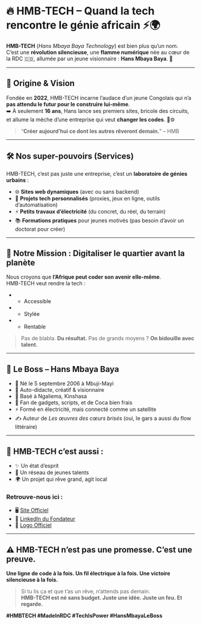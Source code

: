 # 🔥 HMB-TECH – Quand la tech rencontre le génie africain ⚡🌍

**HMB-TECH** (*Hans Mbaya Baya Technology*) est bien plus qu’un nom.  
C’est une **révolution silencieuse**, une **flamme numérique** née au cœur de la RDC 🇨🇩, allumée par un jeune visionnaire : **Hans Mbaya Baya**. 🚀

---

## 📜 Origine & Vision

Fondée en **2022**, HMB-TECH incarne l’audace d’un jeune Congolais qui n’a **pas attendu le futur pour le construire lui-même**.  
➡️ À seulement **16 ans**, Hans lance ses premiers sites, bricole des circuits, et allume la mèche d’une entreprise qui veut **changer les codes**. 🧠⚙️

> “**Créer aujourd’hui ce dont les autres rêveront demain.**” – HMB

---

## 🛠️ Nos super-pouvoirs (Services)

HMB-TECH, c’est pas juste une entreprise, c’est un **laboratoire de génies urbains** :

- 🌐 **Sites web dynamiques** (avec ou sans backend)
- 🧰 **Projets tech personnalisés** (proxies, jeux en ligne, outils d’automatisation)
- ⚡ **Petits travaux d’électricité** (du concret, du réel, du terrain)
- 📚 **Formations pratiques** pour jeunes motivés (pas besoin d’avoir un doctorat pour créer)

---

## 🎯 Notre Mission : **Digitaliser le quartier avant la planète**  

Nous croyons que **l’Afrique peut coder son avenir elle-même**.  
HMB-TECH veut rendre la tech :

- + Accessible  
- + Stylée  
- + Rentable  

> Pas de blabla. **Du résultat.** Pas de grands moyens ? **On bidouille avec talent.**

---

## 🧠 Le Boss – Hans Mbaya Baya

- 👶 Né le 5 septembre 2006 à Mbuji-Mayi  
- 🧠 Auto-didacte, créatif & visionnaire  
- 📍 Basé à Ngaliema, Kinshasa  
- 📲 Fan de gadgets, scripts, et de Coca bien frais  
- ⚡ Formé en électricité, mais connecté comme un satellite  
- ✍️ Auteur de *Les œuvres des cœurs brisés* (oui, le gars a aussi du flow littéraire)

---

## 🔗 HMB-TECH c’est aussi :

- ✨ Un état d’esprit  
- 🧩 Un réseau de jeunes talents  
- 🌍 Un projet qui rêve grand, agit local

### Retrouve-nous ici :

- 🖥️ [Site Officiel](http://www.hmbtech.net)  
- 👔 [LinkedIn du Fondateur](https://cd.linkedin.com/in/hans-mbaya)  
- 🎨 [Logo Officiel](https://fr.m.wikipedia.org/wiki/Fichier:HMB-TECH_LOGO.png)

---

## ⚠️ HMB-TECH n’est pas une promesse. C’est une preuve.  
**Une ligne de code à la fois. Un fil électrique à la fois. Une victoire silencieuse à la fois.**

> Si tu lis ça et que t’as un rêve, n’attends pas demain.  
> **HMB-TECH est né sans budget. Juste une idée. Juste un feu. Et regarde.**

**#HMBTECH #MadeInRDC #TechIsPower #HansMbayaLeBoss**
